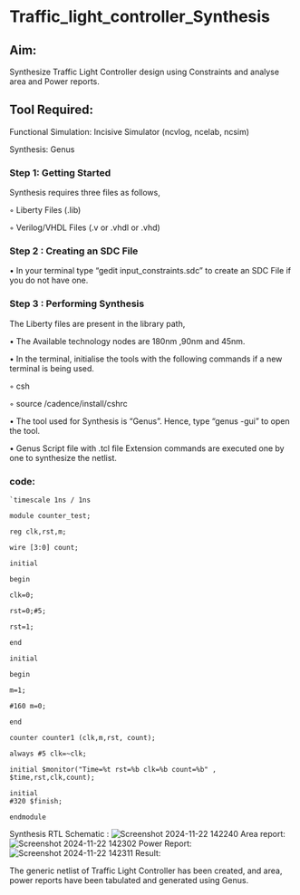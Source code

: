 # Traffic_light_controller_Synthesis

## Aim:

Synthesize Traffic Light Controller design using Constraints and analyse area and Power reports.

## Tool Required:

Functional Simulation: Incisive Simulator (ncvlog, ncelab, ncsim)

Synthesis: Genus

### Step 1: Getting Started

Synthesis requires three files as follows,

◦ Liberty Files (.lib)

◦ Verilog/VHDL Files (.v or .vhdl or .vhd)

### Step 2 : Creating an SDC File

•	In your terminal type “gedit input_constraints.sdc” to create an SDC File if you do not have one.

### Step 3 : Performing Synthesis

The Liberty files are present in the library path,

• The Available technology nodes are 180nm ,90nm and 45nm.

• In the terminal, initialise the tools with the following commands if a new terminal is being used.

◦ csh

◦ source /cadence/install/cshrc

• The tool used for Synthesis is “Genus”. Hence, type “genus -gui” to open the tool.

• Genus Script file with .tcl file Extension commands are executed one by one to synthesize the netlist.

### code:
```
`timescale 1ns / 1ns

module counter_test;

reg clk,rst,m;

wire [3:0] count;

initial

begin

clk=0;

rst=0;#5;

rst=1;

end

initial

begin

m=1;

#160 m=0;

end

counter counter1 (clk,m,rst, count);

always #5 clk=~clk;
 
initial $monitor("Time=%t rst=%b clk=%b count=%b" , $time,rst,clk,count);

initial
#320 $finish;

endmodule
```

Synthesis RTL Schematic :
![Screenshot 2024-11-22 142240](https://github.com/user-attachments/assets/73d021af-35ee-47a3-9224-52d76f9ae18f)
Area report:
![Screenshot 2024-11-22 142302](https://github.com/user-attachments/assets/92cba50b-89d4-4b84-9443-abe9105c1d59)
Power Report:
![Screenshot 2024-11-22 142311](https://github.com/user-attachments/assets/be3c8f08-9ba1-4065-9153-5c28bca5bdd7)
Result:

The generic netlist of Traffic Light Controller has been created, and area, power reports have been tabulated and generated using Genus.
